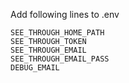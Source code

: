 Add following lines to .env

```
SEE_THROUGH_HOME_PATH
SEE_THROUGH_TOKEN
SEE_THROUGH_EMAIL
SEE_THROUGH_EMAIL_PASS
DEBUG_EMAIL

```
